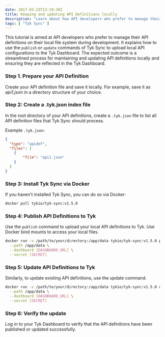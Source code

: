 ```yaml
---
date: 2017-03-23T13:19:38Z
title: Keeping and updating API Definitions locally
description: "Learn about how API developers who prefer to manage their API definitions on their local file system during development can use the `publish` or `update` commands of Tyk Sync to upload local API configurations to the Tyk Dashboard."
tags: [ "Tyk Sync" ]
---
```


This tutorial is aimed at API developers who prefer to manage their API definitions on their local file system during development. It explains how to use the `publish` or `update` commands of Tyk Sync to upload local API configurations to the Tyk Dashboard. The expected outcome is a streamlined process for maintaining and updating API definitions locally and ensuring they are reflected in the Tyk Dashboard.

### Step 1. Prepare your API Definition

Create your API definition file and save it locally. For example, save it as *api1.json* in a directory structure of your choice.

### Step 2: Create a .tyk.json index file

In the root directory of your API definitions, create a `.tyk.json` file to list all API definition files that Tyk Sync should process.

Example `.tyk.json`:
```json
{
  "type": "apidef",
  "files": [
    { 
        "file": "api1.json" 
    }
  ]
}
```

### Step 3: Install Tyk Sync via Docker

If you haven't installed Tyk Sync, you can do so via Docker:

```bash
docker pull tykio/tyk-sync:v1.5.0
```

### Step 4: Publish API Definitions to Tyk

Use the `publish` command to upload your local API definitions to Tyk. Use Docker bind mounts to access your local files.

```bash
docker run -v /path/to/your/directory:/app/data tykio/tyk-sync:v1.5.0 publish \
  --path /app/data \
  --dashboard [DASHBOARD_URL] \
  --secret [SECRET]
```

### Step 5: Update API Definitions to Tyk

Similarly, to update existing API definitions, use the update command.

```bash
docker run -v /path/to/your/directory:/app/data tykio/tyk-sync:v1.5.0 update \
  --path /app/data \
  --dashboard [DASHBOARD_URL] \
  --secret [SECRET]
```

### Step 6: Verify the update

Log in to your Tyk Dashboard to verify that the API definitions have been published or updated successfully.